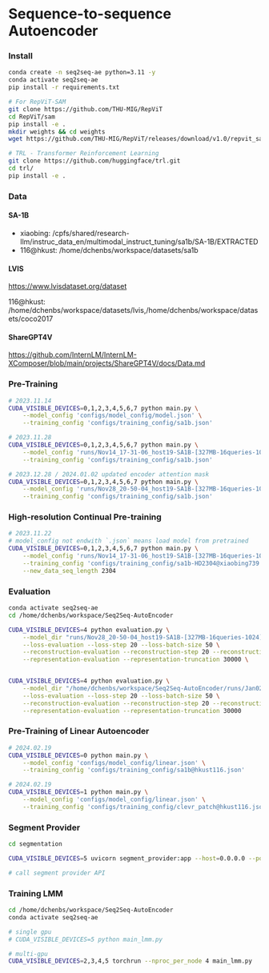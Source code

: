 # Sequence-to-sequence Autoencoder

### Install

```bash
conda create -n seq2seq-ae python=3.11 -y
conda activate seq2seq-ae
pip install -r requirements.txt
```

```bash
# For RepViT-SAM
git clone https://github.com/THU-MIG/RepViT
cd RepViT/sam
pip install -e .
mkdir weights && cd weights
wget https://github.com/THU-MIG/RepViT/releases/download/v1.0/repvit_sam.pt
```


```bash
# TRL - Transformer Reinforcement Learning
git clone https://github.com/huggingface/trl.git
cd trl/
pip install -e .
```

### Data

#### SA-1B

- xiaobing: /cpfs/shared/research-llm/instruc_data_en/multimodal_instruct_tuning/sa1b/SA-1B/EXTRACTED
- 116@hkust: /home/dchenbs/workspace/datasets/sa1b

#### LVIS

https://www.lvisdataset.org/dataset

116@hkust: /home/dchenbs/workspace/datasets/lvis,/home/dchenbs/workspace/datasets/coco2017

#### ShareGPT4V

https://github.com/InternLM/InternLM-XComposer/blob/main/projects/ShareGPT4V/docs/Data.md


### Pre-Training

```bash
# 2023.11.14
CUDA_VISIBLE_DEVICES=0,1,2,3,4,5,6,7 python main.py \
    --model_config 'configs/model_config/model.json' \
    --training_config 'configs/training_config/sa1b.json'
```


```bash
# 2023.11.28
CUDA_VISIBLE_DEVICES=0,1,2,3,4,5,6,7 python main.py \
    --model_config 'runs/Nov14_17-31-06_host19-SA1B-[327MB-16queries-1024]-[lr1e-05-bs16x1step-8gpu]/checkpoints/checkpoint_ep0_step1000k' \
    --training_config 'configs/training_config/sa1b.json'
```

```bash
# 2023.12.28 / 2024.01.02 updated encoder attention mask
CUDA_VISIBLE_DEVICES=0,1,2,3,4,5,6,7 python main.py \
    --model_config 'runs/Nov28_20-50-04_host19-SA1B-[327MB-16queries-1024]-[lr1e-05-bs16x1step-8gpu]/checkpoints/checkpoint_ep2_step3200k' \
    --training_config 'configs/training_config/sa1b.json'
```



### High-resolution Continual Pre-training

```bash
# 2023.11.22
# model_config not endwith `.json` means load model from pretrained
CUDA_VISIBLE_DEVICES=0,1,2,3,4,5,6,7 python main.py \
    --model_config 'runs/Nov14_17-31-06_host19-SA1B-[327MB-16queries-1024]-[lr1e-05-bs16x1step-8gpu]/checkpoints/checkpoint_ep0_step1000k' \
    --training_config 'configs/training_config/sa1b-HD2304@xiaobing739.json' \
    --new_data_seq_length 2304
```


### Evaluation

```bash
conda activate seq2seq-ae
cd /home/dchenbs/workspace/Seq2Seq-AutoEncoder

CUDA_VISIBLE_DEVICES=4 python evaluation.py \
    --model_dir "runs/Nov28_20-50-04_host19-SA1B-[327MB-16queries-1024]-[lr1e-05-bs16x1step-8gpu]/checkpoints/checkpoint_ep1_step3000k" \
    --loss-evaluation --loss-step 20 --loss-batch-size 50 \
    --reconstruction-evaluation --reconstruction-step 20 --reconstruction-batch-size 50 --reconstruction-num-visualization 100 \
    --representation-evaluation --representation-truncation 30000 \
```


```bash

CUDA_VISIBLE_DEVICES=4 python evaluation.py \
    --model_dir "/home/dchenbs/workspace/Seq2Seq-AutoEncoder/runs/Jan02_11-49-33_host19-SA1B-[327MB-16queries-1024]-[lr1e-05-bs16x1step-8gpu]/checkpoints/checkpoint_step1950k" \
    --loss-evaluation --loss-step 20 --loss-batch-size 50 \
    --reconstruction-evaluation --reconstruction-step 20 --reconstruction-batch-size 50 --reconstruction-num-visualization 100 \
    --representation-evaluation --representation-truncation 30000  

```

### Pre-Training of Linear Autoencoder

```bash
# 2024.02.19
CUDA_VISIBLE_DEVICES=0 python main.py \
    --model_config 'configs/model_config/linear.json' \
    --training_config 'configs/training_config/sa1b@hkust116.json'
```

```bash
# 2024.02.19
CUDA_VISIBLE_DEVICES=1 python main.py \
    --model_config 'configs/model_config/linear.json' \
    --training_config 'configs/training_config/clevr_patch@hkust116.json'
```


### Segment Provider

```bash
cd segmentation

CUDA_VISIBLE_DEVICES=5 uvicorn segment_provider:app --host=0.0.0.0 --port=5000 --log-level=info
```

```python
# call segment provider API


```


### Training LMM

```bash
cd /home/dchenbs/workspace/Seq2Seq-AutoEncoder
conda activate seq2seq-ae

# single gpu
# CUDA_VISIBLE_DEVICES=5 python main_lmm.py

# multi-gpu
CUDA_VISIBLE_DEVICES=2,3,4,5 torchrun --nproc_per_node 4 main_lmm.py

```